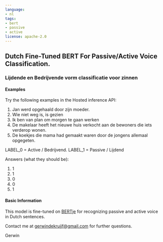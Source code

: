 ```yaml
---
language:
- nl
tags:
- bert
- passive
- active
license: apache-2.0
---
```


## Dutch Fine-Tuned BERT For Passive/Active Voice Classification. 
### Lijdende en Bedrijvende vorm classificatie voor zinnen

#### Examples
Try the following examples in the Hosted inference API:
1. Jan werd opgehaald door zijn moeder.
2. Wie niet weg is, is gezien
3. Ik ben van plan om morgen te gaan werken
4. De makelaar heeft het nieuwe huis verkocht aan de bewoners die iets verderop wonen.
5. De koekjes die mama had gemaakt waren door de jongens allemaal opgegeten.

LABEL_0 = Active / Bedrijvend. LABEL_1 = Passive / Lijdend

Answers (what they should be): 
1. 1
2. 1
3. 0
4. 0
5. 1

#### Basic Information
This model is fine-tuned on [BERTje](https://huggingface.co/GroNLP/bert-base-dutch-cased) for recognizing passive and active voice in Dutch sentences. 

Contact me at gerwindekruijf@gmail.com for further questions.


Gerwin